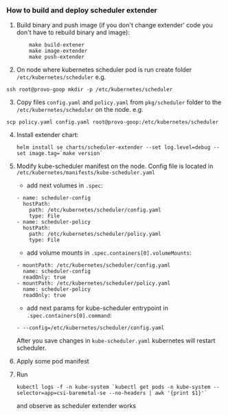 ### How to build and deploy scheduler extender

 1. Build binary and push image (if you don't change extender' code you don't have to rebuild
 binary and image):
    ```
        make build-extener
        make image-extender
        make push-extender
    ```

 2. On node where kubernetes scheduler pod is run create folder `/etc/kubernetes/scheduler`
 e.g. 
 ```
 ssh root@provo-goop mkdir -p /etc/kubernetes/scheduler
```
 3. Copy files `config.yaml` and `policy.yaml` from `pkg/scheduler` folder to the `/etc/kubernetes/scheduler`
 on the node.
 e.g. 
 ```
 scp policy.yaml config.yaml root@provo-goop:/etc/kubernetes/scheduler
 ```
 4. Install extender chart:
    ```
    helm install se charts/scheduler-extender --set log.level=debug --set image.tag=`make version`
    ```
 5. Modify kube-scheduler manifest on the node. Config file is located in `/etc/kubernetes/manifests/kube-scheduler.yaml`
    
    - add next volumes in `.spec`:
    ```
    - name: scheduler-config
      hostPath:
        path: /etc/kubernetes/scheduler/config.yaml
        type: File
    - name: scheduler-policy
      hostPath:
        path: /etc/kubernetes/scheduler/policy.yaml
        type: File
    ```
    - add volume mounts in `.spec.containers[0].volumeMounts`:
    ```
    - mountPath: /etc/kubernetes/scheduler/config.yaml
      name: scheduler-config
      readOnly: true
    - mountPath: /etc/kubernetes/scheduler/policy.yaml
      name: scheduler-policy
      readOnly: true
    ```
    - add next params for kube-scheduler entrypoint in `.spec.containers[0].command`:
    ```
    - --config=/etc/kubernetes/scheduler/config.yaml
    ```
    After you save changes in `kube-scheduler.yaml` kubernetes will restart scheduler.
    
 6. Apply some pod manifest
 7. Run
    ```
    kubectl logs -f -n kube-system `kubectl get pods -n kube-system --selector=app=csi-baremetal-se --no-headers | awk '{print $1}'`
    ``` 
    and observe as scheduler extender works
 